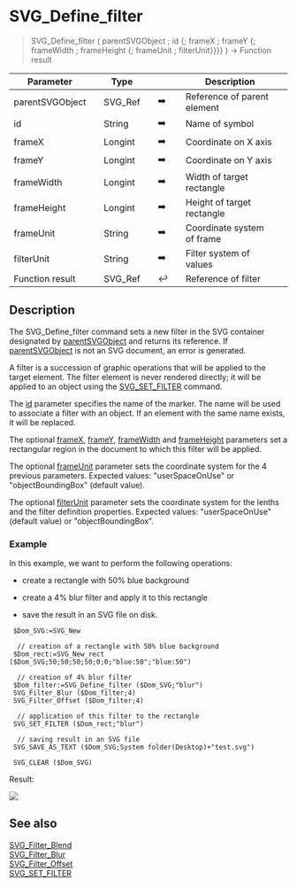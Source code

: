 <!-- objectID := SVG_Define_filter ( svgObject ; ID ; x ; y ; width ; height ; filterUnits ; Param_8 )
 -> svgObject (Text)
 -> ID (Text)
 -> x (Real)
 -> y (Real)
 -> width (Real)
 -> height (Real)
 -> filterUnits (Text)
 -> Param_8 (Text)
 <- objectID (Text)-->
# SVG_Define_filter

> SVG_Define_filter ( parentSVGObject ; id {; frameX ; frameY {; frameWidth ; frameHeight {; frameUnit ; filterUnit}}}} ) -> Function result

| Parameter |     | Type |     |     |     | Description |     |
| --- | --- | --- | --- | --- | --- | --- | --- |
| parentSVGObject |     | SVG_Ref |     | ➡️ |     | Reference of parent element |     |
| id  |     | String |     | ➡️ |     | Name of symbol |     |
| frameX |     | Longint |     | ➡️ |     | Coordinate on X axis |     |
| frameY |     | Longint |     | ➡️ |     | Coordinate on Y axis |     |
| frameWidth |     | Longint |     | ➡️ |     | Width of target rectangle |     |
| frameHeight |     | Longint |     | ➡️ |     | Height of target rectangle |     |
| frameUnit |     | String |     | ➡️ |     | Coordinate system of frame |     |
| filterUnit |     | String |     | ➡️ |     | Filter system of values |     |
| Function result |     | SVG_Ref |     | ↩️ |     | Reference of filter |     |

## Description

The SVG_Define_filter command sets a new filter in the SVG container designated by [parentSVGObject](# "Reference of parent element") and returns its reference. If [parentSVGObject](# "Reference of parent element") is not an SVG document, an error is generated.

A filter is a succession of graphic operations that will be applied to the target element. The filter element is never rendered directly; it will be applied to an object using the [SVG_SET_FILTER](SVG_SET_FILTER.md)  command.

The [id](# "Name of symbol") parameter specifies the name of the marker. The name will be used to associate a filter with an object. If an element with the same name exists, it will be replaced.

The optional [frameX](# "Coordinate on X axis"), [frameY](# "Coordinate on Y axis"), [frameWidth](# "Width of target rectangle") and [frameHeight](# "Height of target rectangle") parameters set a rectangular region in the document to which this filter will be applied.

The optional [frameUnit](# "Coordinate system of frame") parameter sets the coordinate system for the 4 previous parameters. Expected values: "userSpaceOnUse" or "objectBoundingBox" (default value).

The optional [filterUnit](# "Filter system of values") parameter sets the coordinate system for the lenths and the filter definition properties. Expected values: "userSpaceOnUse" (default value) or "objectBoundingBox".

### Example  

In this example, we want to perform the following operations:

* create a rectangle with 50% blue background  

* create a 4% blur filter and apply it to this rectangle
* save the result in an SVG file on disk.

```4d
 $Dom_SVG:=SVG_New   
   
  // creation of a rectangle with 50% blue background  
 $Dom_rect:=SVG_New_rect ($Dom_SVG;50;50;50;50;0;0;"blue:50";"blue:50")  
   
  // creation of 4% blur filter  
 $Dom_filter:=SVG_Define_filter ($Dom_SVG;"blur")  
 SVG_Filter_Blur ($Dom_filter;4)  
 SVG_Filter_Offset ($Dom_filter;4)  
   
  // application of this filter to the rectangle  
 SVG_SET_FILTER ($Dom_rect;"blur")  
   
  // saving result in an SVG file  
 SVG_SAVE_AS_TEXT ($Dom_SVG;System folder(Desktop)+"test.svg")  
   
 SVG_CLEAR ($Dom_SVG)
```

Result:

![](https://doc.4d.com/4Dv19/picture/1044185/pict1044185.fr.png)

## See also

[SVG_Filter_Blend](SVG_Filter_Blend.md)  
[SVG_Filter_Blur](SVG_Filter_Blur.md)  
[SVG_Filter_Offset](SVG_Filter_Offset.md)  
[SVG_SET_FILTER](SVG_SET_FILTER.md)
